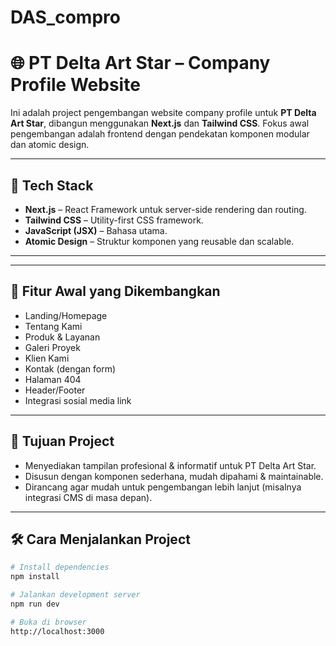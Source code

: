 # DAS_compro

# 🌐 PT Delta Art Star – Company Profile Website

Ini adalah project pengembangan website company profile untuk **PT Delta Art Star**, dibangun menggunakan **Next.js** dan **Tailwind CSS**. Fokus awal pengembangan adalah frontend dengan pendekatan komponen modular dan atomic design.

---

## 🚀 Tech Stack

- **Next.js** – React Framework untuk server-side rendering dan routing.
- **Tailwind CSS** – Utility-first CSS framework.
- **JavaScript (JSX)** – Bahasa utama.
- **Atomic Design** – Struktur komponen yang reusable dan scalable.

---


---

## 🧩 Fitur Awal yang Dikembangkan

- Landing/Homepage  
- Tentang Kami  
- Produk & Layanan  
- Galeri Proyek  
- Klien Kami  
- Kontak (dengan form)  
- Halaman 404  
- Header/Footer  
- Integrasi sosial media link

---

## 🎯 Tujuan Project

- Menyediakan tampilan profesional & informatif untuk PT Delta Art Star.
- Disusun dengan komponen sederhana, mudah dipahami & maintainable.
- Dirancang agar mudah untuk pengembangan lebih lanjut (misalnya integrasi CMS di masa depan).

---

## 🛠️ Cara Menjalankan Project

```bash
# Install dependencies
npm install

# Jalankan development server
npm run dev

# Buka di browser
http://localhost:3000
